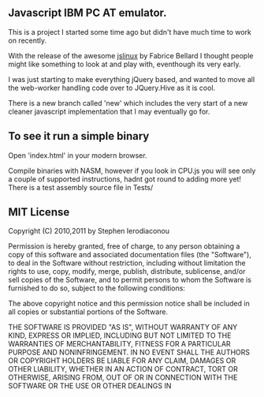 Javascript IBM PC AT emulator. 
------------------------------

This is a project I started some time ago but didn't have much time to work on recently. 

With the release of the awesome [jslinux](http://bellard.org/jslinux/tech.html) by Fabrice Bellard I thought people might like something to look at and play with, eventhough its very early. 

I was just starting to make everything jQuery based, and wanted to move all the web-worker handling code over to JQuery.Hive as it is cool. 

There is a new branch called 'new' which includes the very start of a new cleaner javascript implementation that I may eventually go for. 

To see it run a simple binary
-----------------------------
Open 'index.html' in your modern browser. 

Compile binaries with NASM, however if you look in CPU.js you will see only a couple of supported instructions, hadnt got round to adding more yet!
There is a test assembly source file in Tests/

MIT License
-----------

Copyright (C) 2010,2011 by Stephen Ierodiaconou

Permission is hereby granted, free of charge, to any person obtaining a copy
of this software and associated documentation files (the "Software"), to deal
in the Software without restriction, including without limitation the rights
to use, copy, modify, merge, publish, distribute, sublicense, and/or sell
copies of the Software, and to permit persons to whom the Software is
furnished to do so, subject to the following conditions:

The above copyright notice and this permission notice shall be included in
all copies or substantial portions of the Software.

THE SOFTWARE IS PROVIDED "AS IS", WITHOUT WARRANTY OF ANY KIND, EXPRESS OR
IMPLIED, INCLUDING BUT NOT LIMITED TO THE WARRANTIES OF MERCHANTABILITY,
FITNESS FOR A PARTICULAR PURPOSE AND NONINFRINGEMENT. IN NO EVENT SHALL THE
AUTHORS OR COPYRIGHT HOLDERS BE LIABLE FOR ANY CLAIM, DAMAGES OR OTHER
LIABILITY, WHETHER IN AN ACTION OF CONTRACT, TORT OR OTHERWISE, ARISING FROM,
OUT OF OR IN CONNECTION WITH THE SOFTWARE OR THE USE OR OTHER DEALINGS IN

